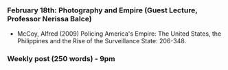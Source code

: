 ### February 18th: Photography and Empire (Guest Lecture, Professor Nerissa Balce)

- McCoy, Alfred (2009) Policing America's Empire: The United States, the Philippines and the Rise of the Surveillance State: 206-348.

### Weekly post (250 words) - 9pm
